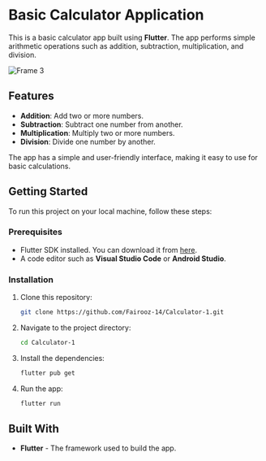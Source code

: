 # Basic Calculator Application

This is a basic calculator app built using **Flutter**. The app performs simple arithmetic operations such as addition, subtraction, multiplication, and division.

![Frame 3](https://github.com/user-attachments/assets/55918ed5-0e5e-483d-9b99-df43f1e40714)

## Features


- **Addition**: Add two or more numbers.
- **Subtraction**: Subtract one number from another.
- **Multiplication**: Multiply two  or more numbers.
- **Division**: Divide one number by another.
  
The app has a simple and user-friendly interface, making it easy to use for basic calculations.

## Getting Started

To run this project on your local machine, follow these steps:

### Prerequisites

- Flutter SDK installed. You can download it from [here](https://flutter.dev/docs/get-started/install).
- A code editor such as **Visual Studio Code** or **Android Studio**.

### Installation

1. Clone this repository:
    ```bash
    git clone https://github.com/Fairooz-14/Calculator-1.git
    ```

2. Navigate to the project directory:
    ```bash
    cd Calculator-1
    ```

3. Install the dependencies:
    ```bash
    flutter pub get
    ```

4. Run the app:
    ```bash
    flutter run
    ```

## Built With

- **Flutter** - The framework used to build the app.
